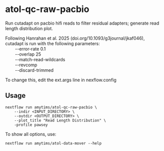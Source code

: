 # atol-qc-raw-pacbio

Run cutadapt on pacbio hifi reads to filter residual adapters; generate read length distribution plot.

     
Following Hanrahan et al. 2025 (doi.org/10.1093/g3journal/jkaf046),
cutadapt is run with the following parameters: \
&nbsp;&nbsp;&nbsp;&nbsp;&nbsp;&nbsp;&nbsp;&nbsp;--error-rate 0.1 \
&nbsp;&nbsp;&nbsp;&nbsp;&nbsp;&nbsp;&nbsp;&nbsp;--overlap 25 \
&nbsp;&nbsp;&nbsp;&nbsp;&nbsp;&nbsp;&nbsp;&nbsp;--match-read-wildcards \
&nbsp;&nbsp;&nbsp;&nbsp;&nbsp;&nbsp;&nbsp;&nbsp;--revcomp \
&nbsp;&nbsp;&nbsp;&nbsp;&nbsp;&nbsp;&nbsp;&nbsp;--discard-trimmed

To change this, edit the ext.args line in nexflow.config

## Usage

```
nextflow run amytims/atol-qc-raw-pacbio \
    --indir <INPUT_DIRECTORY> \
    --outdir <OUTPUT_DIRECTORY> \
    --plot_title "Read Length Distribution" \
    -profile pawsey 
```

To show all options, use:

```
nextflow run amytims/atol-data-mover --help
```